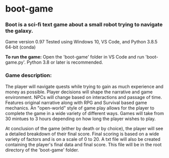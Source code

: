 # boot-game
### Boot is a sci-fi text game about a small robot trying to navigate the galaxy.
Game version 0.97 Tested using Windows 10, VS Code, and Python 3.8.5 64-bit (conda)

**To run the game:** Open the 'boot-game' folder in VS Code and run 'boot-game.py'. Python 3.8 or later is recommended.

### Game description:

   The player will navigate quests while trying to gain as much experience and money as possible.
   Player decisions will shape the narrative and game environment. NPCs will change based on interactions and passage of time.
   Features original narrative along with RPG and Survival based game mechanics.
   An "open-world" style of game play allows for the player to complete the game in a wide variety of different ways.
   Games will take from 30 mintues to 3 hours depending on how long the player wishes to play.

   At conclusion of the game (either by death or by choice), the player will see a detailed breakdown of their final score.
   Final scoring is based on a wide variety of factors and is on a scale of 0 to 20.
   A txt file will also be created containing the player's final data and final score. 
   This file will be in the root directory of the 'boot-game' folder.
